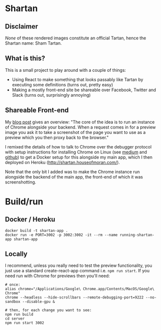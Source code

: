 # Shartan

## Disclaimer

*None* of these rendered images constitute an official
Tartan, hence the Shartan name: Sham Tartan.

## What is this?

This is a small project to play around
with a couple of things:
* Using React to make something that looks passably like Tartan
by executing some definitions (turns out, pretty easy)
* Making a mostly front-end site be shareable
over Facebook, Twitter and Slack (turns out, surprisingly
annoying)

## Shareable Front-end

My [blog post](http://blog.houseofmoran.com/post/163952918683/when-backend-is-frontend-and-back-again)
gives an overview: "The core of the idea is to run an instance of Chrome alongside your backend. When a request comes in 
for a preview image you ask it to take a screenshot of the page you want to use as a preview which you then proxy back
to the browser."
                   
I remixed the details of how to talk to Chrome over the
debugger protocol with setup instructions for installing Chrome on Linux (see 
[medium](https://medium.com/@dschnr/using-headless-chrome-as-an-automated-screenshot-tool-4b07dffba79a) and [github](https://github.com/schnerd/chrome-headless-screenshots)) 
to get a Docker setup for this alongside my main app, which I then deployed on Heroku (http://shartan.houseofmoran.com/).

Note that the only bit I added was to make the Chrome instance run alongside the
backend of the main app, the front-end of which it was screenshotting.

# Build/run

## Docker / Heroku

    docker build -t shartan-app .
    docker run -e PORT=3002 -p 3002:3002 -it --rm --name running-shartan-app shartan-app

## Locally

I recommend, unless you really need to test the preview functionality, you just use a standard
create-react-app command i.e. `npm run start`. If you need run with Chrome for previews
then you'll need:

    # once:
    alias chrome="/Applications/Google\ Chrome.app/Contents/MacOS/Google\ Chrome"
    chrome --headless --hide-scrollbars --remote-debugging-port=9222 --no-sandbox --disable-gpu &

    # then, for each change you want to see:
    npm run build
    cd server
    npm run start 3002



